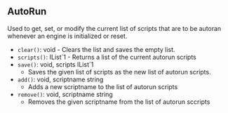## AutoRun

Used to get, set, or modify the current list of scripts that are to be autoran  whenever an engine is initialized or reset.

- `clear()`: void - Clears the list and saves the empty list.
- `scripts()`: IList`1 - Returns a list of the current autorun scripts
- `save()`: void, scripts IList`1
  - Saves the given list of scripts as the new list of autorun scripts.
- `add()`: void, scriptname string
  - Adds a new scriptname to the list of autorun scripts
- `remove()`: void, scriptname string
  - Removes the given scriptname from the list of autorun sccripts
